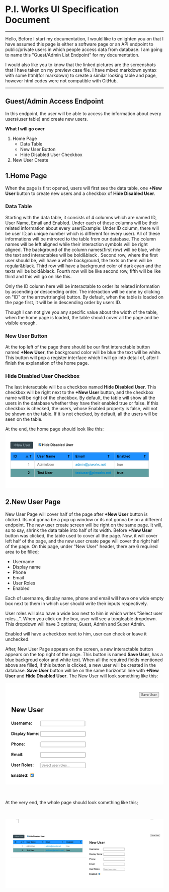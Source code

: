 # P.I. Works UI Specification Document
---
Hello,
Before I start my documentation, I would like to enlighten you on that I have assumed this page is either a software page or an API endpoint to public/private users in which people access data from database. I am going to name this "Guest/Admin List Endpoint" for my documentation.

I would also like you to know that the linked pictures are the screenshots that I have taken on my preview case file. I have mixed markdown syntax with some html(for markdown) to create a similar looking table and page, however html codes were not compatible with GitHub.

---

## Guest/Admin Access Endpoint
In this endpoint, the user will be able to access the information about every users(user table) and create new users.

**What I will go over**
1. Home Page
    * Data Table
    * New User Button
    * Hide Disabled User Checkbox
2. New User Create

## 1.Home Page

When the page is first opened, users will first see the data table, one **+New User** button to create new users and a checkbox of **Hide Disabled User**. 


### Data Table

Starting with the data table, it consists of 4 columns which are named ID, User Name, Email and Enabled. Under each of these columns will be their related information about every user(Example: Under ID column, there will be user ID,an unique number which is different for every user). All of these informations will be mirrored to the table from our database. The column names will be left aligned while their interaction symbols will be right aligned. The background of the column names(first row) will be blue, while the text and interactables will be bold&black . Second row, where the first user should be, will have a white background, the texts on them will be regular&black. Third row will have a background color of dark cyan and the texts will be bold&black. Fourth row will be like second row, fifth will be like third and this will go on like this.

Only the ID column here will be interactable to order its related information by ascending or descending order. The interaction will be done by clicking on "ID" or the arrow(triangle) button. By default, when the table is loaded on the page first, it will be in descending order by users ID.

Though I can not give you any specific value about the width of the table, when the home page is loaded, the table should cover all the page and be visible enough. 

### New User Button
At the top left of the page there should be our first interactable button named **+New User**, the background color will be blue the text will be white. This button will pop a register interface which I will go into detail of, after I finish the explanation of the home page.

### Hide Disabled User Checkbox
The last interactable will be a checkbox named **Hide Disabled User**. This checkbox will be right next to the **+New User** button, and the checkbox name will be right of the checkbox. By default, the table will show all the users in the database whether they have their enabled true or false. If this checkbox is checked, the users, whose Enabled property is false, will not be shown on the table. If it is not checked, by default, all the users will be seen on the table.


At the end, the home page should look like this:
![](sc4.jpg)








## 2.New User Page

New User Page will cover half of the page after **+New User** button is clicked. Its not gonna be a pop up window or its not gonna be on a different endpoint. The new user create screen will be right on the same page. It will, so to say, shrink the data table into half of its width. Before **+New User** button was clicked, the table used to cover all the page. Now, it will cover left half of the page, and the new user create page will cover the right half of the page. On this page, under "New User" header, there are 6 required area to be filled;

- Username
- Display name
- Phone
- Email
- User Roles
- Enabled

Each of username, display name, phone and email will have one wide empty box next to them in which user should write their inputs respectively.

 User roles will also have a wide box next to him in which writes "Select user roles...". When you click on the box, user will see a toogleable dropdown. This dropdown will have 3 options; Guest, Admin and Super Admin.

 Enabled will have a checkbox next to him, user can check or leave it unchecked.

After, New User Page appears on the screen, a new interactable button appears on the top right of the page. This button is named **Save User**, has a blue backgroud color and white text. When all the required fields mentioned above are filled, if this button is clicked, a new user will be created in the database. **Save User** button will be on the same horizontal line with **+New User** and **Hide Disabled User**. The New User will look something like this:



![](sc3.jpg)


<br>

At the very end, the whole page should look something like this;




<br>

![](forgithub.jpg)




